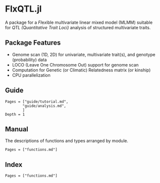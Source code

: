 # FlxQTL.jl

A package for a *Fl*e*x*ible multivariate linear mixed model (MLMM) suitable for *QTL (Quantitative Trait Loci)* analysis of
structured multivariate traits. 

## Package Features

- Genome scan (1D, 2D) for univariate, multivariate trait(s), and genotype (probability) data
- LOCO (Leave One Chromosome Out) support for genome scan 
- Computation for Genetic (or Climatic) Relatedness matrix (or kinship) 
- CPU parallelization

## Guide

```@contents
Pages = ["guide/tutorial.md",
        "guide/analysis.md",   
        ]
Depth = 1

```

## Manual

The descriptions of functions and types arranged by module.

```@contents
Pages = ["functions.md"]

```

## Index


```@index
Pages = ["functions.md"]
```